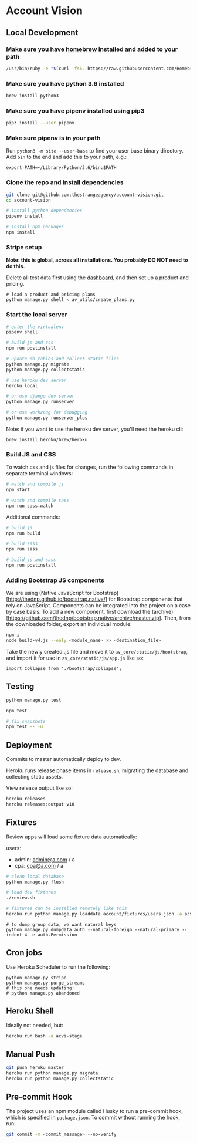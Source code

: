 # Account Vision


## Local Development

### Make sure you have [homebrew](https://brew.sh/) installed and added to your path
```sh
/usr/bin/ruby -e "$(curl -fsSL https://raw.githubusercontent.com/Homebrew/install/master/install)"
```

### Make sure you have python 3.6 installed
```sh
brew install python3
```

### Make sure you have pipenv installed using pip3
```sh
pip3 install --user pipenv
```

### Make sure pipenv is in your path
Run `python3 -m site --user-base` to find your user base binary directory. Add `bin` to the end and add this to your path, e.g.:
```
export PATH=~/Library/Python/3.6/bin:$PATH
```

### Clone the repo and install dependencies

```sh
git clone git@github.com:thestrangeagency/account-vision.git
cd account-vision

# install python dependencies
pipenv install

# install npm packages
npm install
```

### Stripe setup

__Note: this is global, across all installations. You probably DO NOT need to do this.__

Delete all test data first using the [dashboard](https://dashboard.stripe.com/account/data), and then set up a product and pricing.

```
# load a product and pricing plans
python manage.py shell < av_utils/create_plans.py
```

### Start the local server

```sh
# enter the virtualenv
pipenv shell

# build js and css
npm run postinstall

# update db tables and collect static files
python manage.py migrate
python manage.py collectstatic

# use heroku dev server
heroku local

# or use django dev server
python manage.py runserver

# or use werkzeug for debugging
python manage.py runserver_plus
```

Note: if you want to use the heroku dev server, you'll need the heroku cli:
```
brew install heroku/brew/heroku
```

### Build JS and CSS

To watch css and js files for changes, run the following commands in separate terminal windows:

```sh
# watch and compile js
npm start
```

```sh
# watch and compile sass
npm run sass:watch
```

Additional commands:

```sh
# build js
npm run build

# build sass
npm run sass

# build js and sass
npm run postinstall
```

### Adding Bootstrap JS components

We are using (Native JavaScript for Bootstrap)[http://thednp.github.io/bootstrap.native/] for Bootstrap components that rely on JavaScript. Components can be integrated into the project on a case by case basis. To add a new component, first download the (archive)[https://github.com/thednp/bootstrap.native/archive/master.zip]. Then, from the downloaded folder, export an individual module:

```sh
npm i
node build-v4.js --only <module_name> >> <destination_file>
```

Take the newly created .js file and move it to `av_core/static/js/bootstrap`, and import it for use in `av_core/static/js/app.js` like so:

```
import Collapse from './bootstrap/collapse';
```

## Testing

```sh
python manage.py test

npm test

# fix snapshots
npm test -- -u
```

## Deployment

Commits to master automatically deploy to dev.

Heroku runs release phase items in `release.sh`, migrating the database and collecting static assets.

View release output like so:

```sh
heroku releases
heroku releases:output v10
```

## Fixtures

Review apps will load some fixture data automatically:

users:
* admin: admin@a.com / a
* cpa: cpa@a.com / a


```sh
# clean local database
python manage.py flush

# load dev fixtures 
./review.sh

# fixtures can be installed remotely like this
heroku run python manage.py loaddata account/fixtures/users.json -a acvi-stage-pr-13

```

```
# to dump group data, we want natural keys
python manage.py dumpdata auth --natural-foreign --natural-primary --indent 4 -e auth.Permission
```

## Cron jobs

Use Heroku Scheduler to run the following:

```
python manage.py stripe
python manage.py purge_streams
# this one needs updating:
# python manage.py abandoned
```


## Heroku Shell

Ideally not needed, but:

```sh
heroku run bash -a acvi-stage
```

## Manual Push

```sh
git push heroku master
heroku run python manage.py migrate
heroku run python manage.py collectstatic
```

## Pre-commit Hook

The project uses an npm module called Husky to run a pre-commit hook, which is specified in `package.json`. To commit without running the hook, run:

```sh
git commit -m <commit_message> --no-verify
```
